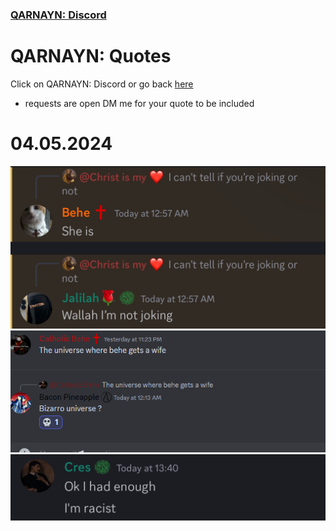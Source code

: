 <link rel="icon" href="https://demerci.github.io/qarnayn/favicon.ico">
<link rel="stylesheet" href="https://dhulqarnayn.github.io/qarnayn/index.css">

### [QARNAYN: Discord](https://dhulqarnayn.github.io/qarnayn/DISCORD.html)

# QARNAYN: Quotes
Click on QARNAYN: Discord or go back [here](https://dhulqarnayn.github.io/qarnayn/DISCORD.html)
- requests are open DM me for your quote to be included

# 04.05.2024
![Quote1](quote1.jpg)
![Quote2](quote2.png)
![Quote3](quote3.jpg)